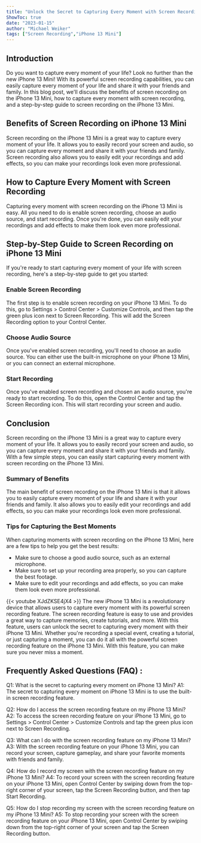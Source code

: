 ```yaml
---
title: "Unlock the Secret to Capturing Every Moment with Screen Recording on iPhone 13 Mini!"
ShowToc: true 
date: "2023-01-15"
author: "Michael Weiker" 
tags: ["Screen Recording","iPhone 13 Mini"]
---
```

## Introduction

Do you want to capture every moment of your life? Look no further than the new iPhone 13 Mini! With its powerful screen recording capabilities, you can easily capture every moment of your life and share it with your friends and family. In this blog post, we'll discuss the benefits of screen recording on the iPhone 13 Mini, how to capture every moment with screen recording, and a step-by-step guide to screen recording on the iPhone 13 Mini. 

## Benefits of Screen Recording on iPhone 13 Mini

Screen recording on the iPhone 13 Mini is a great way to capture every moment of your life. It allows you to easily record your screen and audio, so you can capture every moment and share it with your friends and family. Screen recording also allows you to easily edit your recordings and add effects, so you can make your recordings look even more professional. 

## How to Capture Every Moment with Screen Recording

Capturing every moment with screen recording on the iPhone 13 Mini is easy. All you need to do is enable screen recording, choose an audio source, and start recording. Once you're done, you can easily edit your recordings and add effects to make them look even more professional. 

## Step-by-Step Guide to Screen Recording on iPhone 13 Mini

If you're ready to start capturing every moment of your life with screen recording, here's a step-by-step guide to get you started: 

### Enable Screen Recording

The first step is to enable screen recording on your iPhone 13 Mini. To do this, go to Settings > Control Center > Customize Controls, and then tap the green plus icon next to Screen Recording. This will add the Screen Recording option to your Control Center. 

### Choose Audio Source

Once you've enabled screen recording, you'll need to choose an audio source. You can either use the built-in microphone on your iPhone 13 Mini, or you can connect an external microphone. 

### Start Recording

Once you've enabled screen recording and chosen an audio source, you're ready to start recording. To do this, open the Control Center and tap the Screen Recording icon. This will start recording your screen and audio. 

## Conclusion

Screen recording on the iPhone 13 Mini is a great way to capture every moment of your life. It allows you to easily record your screen and audio, so you can capture every moment and share it with your friends and family. With a few simple steps, you can easily start capturing every moment with screen recording on the iPhone 13 Mini. 

### Summary of Benefits 

The main benefit of screen recording on the iPhone 13 Mini is that it allows you to easily capture every moment of your life and share it with your friends and family. It also allows you to easily edit your recordings and add effects, so you can make your recordings look even more professional. 

### Tips for Capturing the Best Moments

When capturing moments with screen recording on the iPhone 13 Mini, here are a few tips to help you get the best results: 

- Make sure to choose a good audio source, such as an external microphone. 
- Make sure to set up your recording area properly, so you can capture the best footage. 
- Make sure to edit your recordings and add effects, so you can make them look even more professional.

{{< youtube XJdZKSE4jX4 >}} 
The new iPhone 13 Mini is a revolutionary device that allows users to capture every moment with its powerful screen recording feature. The screen recording feature is easy to use and provides a great way to capture memories, create tutorials, and more. With this feature, users can unlock the secret to capturing every moment with their iPhone 13 Mini. Whether you're recording a special event, creating a tutorial, or just capturing a moment, you can do it all with the powerful screen recording feature on the iPhone 13 Mini. With this feature, you can make sure you never miss a moment.

## Frequently Asked Questions (FAQ) :
Q1: What is the secret to capturing every moment on iPhone 13 Mini?
A1: The secret to capturing every moment on iPhone 13 Mini is to use the built-in screen recording feature.

Q2: How do I access the screen recording feature on my iPhone 13 Mini?
A2: To access the screen recording feature on your iPhone 13 Mini, go to Settings > Control Center > Customize Controls and tap the green plus icon next to Screen Recording.

Q3: What can I do with the screen recording feature on my iPhone 13 Mini? 
A3: With the screen recording feature on your iPhone 13 Mini, you can record your screen, capture gameplay, and share your favorite moments with friends and family.

Q4: How do I record my screen with the screen recording feature on my iPhone 13 Mini?
A4: To record your screen with the screen recording feature on your iPhone 13 Mini, open Control Center by swiping down from the top-right corner of your screen, tap the Screen Recording button, and then tap Start Recording.

Q5: How do I stop recording my screen with the screen recording feature on my iPhone 13 Mini?
A5: To stop recording your screen with the screen recording feature on your iPhone 13 Mini, open Control Center by swiping down from the top-right corner of your screen and tap the Screen Recording button.


